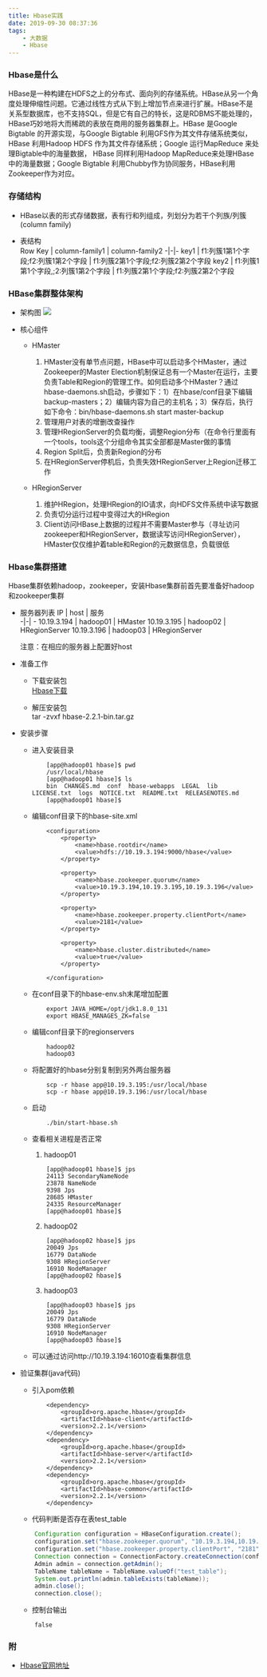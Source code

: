 ```yaml
---
title: Hbase实践
date: 2019-09-30 08:37:36
tags:
    - 大数据
    - Hbase
---
```


### Hbase是什么  
HBase是一种构建在HDFS之上的分布式、面向列的存储系统。HBase从另一个角度处理伸缩性问题。它通过线性方式从下到上增加节点来进行扩展。HBase不是关系型数据库，也不支持SQL，但是它有自己的特长，这是RDBMS不能处理的，HBase巧妙地将大而稀疏的表放在商用的服务器集群上。HBase 是Google Bigtable 的开源实现，与Google Bigtable 利用GFS作为其文件存储系统类似， HBase 利用Hadoop HDFS 作为其文件存储系统；Google 运行MapReduce 来处理Bigtable中的海量数据， HBase 同样利用Hadoop MapReduce来处理HBase中的海量数据；Google Bigtable 利用Chubby作为协同服务，HBase利用Zookeeper作为对应。  

### 存储结构  
+ HBase以表的形式存储数据，表有行和列组成，列划分为若干个列族/列簇(column family)

+ 表结构  
    Row Key | column-family1 | column-family2 
    -|-|-
    key1 | f1:列簇1第1个字段;f2:列簇1第2个字段 |  f1:列簇2第1个字段;f2:列簇2第2个字段 
    key2 | f1:列簇1第1个字段,;2:列簇1第2个字段 |  f1:列簇2第1个字段;f2:列簇2第2个字段
<!-- more -->

### HBase集群整体架构

+ 架构图
    ![](/images/e2ea998c0979d447310785c2b98f48b4.png)

+ 核心组件
    * HMaster  
        1. HMaster没有单节点问题，HBase中可以启动多个HMaster，通过Zookeeper的Master Election机制保证总有一个Master在运行，主要负责Table和Region的管理工作。如何启动多个HMaster？通过hbase-daemons.sh启动，步骤如下：1）在hbase/conf目录下编辑backup-masters；2）编辑内容为自己的主机名；3）保存后，执行如下命令：bin/hbase-daemons.sh start master-backup
        2. 管理用户对表的增删改查操作
        3. 管理HRegionServer的负载均衡，调整Region分布（在命令行里面有一个tools，tools这个分组命令其实全部都是Master做的事情
        4. Region Split后，负责新Region的分布
        5. 在HRegionServer停机后，负责失效HRegionServer上Region迁移工作        

    * HRegionServer
        1. 维护HRegion，处理HRegion的IO请求，向HDFS文件系统中读写数据
        2. 负责切分运行过程中变得过大的HRegion
        3. Client访问HBase上数据的过程并不需要Master参与（寻址访问zookeeper和HRegionServer，数据读写访问HRegionServer），HMaster仅仅维护着table和Region的元数据信息，负载很低    

### Hbase集群搭建
Hbase集群依赖hadoop，zookeeper，安装Hbase集群前首先要准备好hadoop和zookeeper集群

+ 服务器列表
    IP | host | 服务  
    -|-| -
    10.19.3.194 | hadoop01 | HMaster
    10.19.3.195 | hadoop02 | HRegionServer
    10.19.3.196 | hadoop03 | HRegionServer 

    注意：在相应的服务器上配置好host

+ 准备工作

    * 下载安装包  
        [Hbase下载](https://hbase.apache.org/downloads.html)

    * 解压安装包  
        tar -zvxf  hbase-2.2.1-bin.tar.gz 

+ 安装步骤

    * 进入安装目录
        ``` shell
            [app@hadoop01 hbase]$ pwd
            /usr/local/hbase
            [app@hadoop01 hbase]$ ls
            bin  CHANGES.md  conf  hbase-webapps  LEGAL  lib  LICENSE.txt  logs  NOTICE.txt  README.txt  RELEASENOTES.md
            [app@hadoop01 hbase]$ 
        ```        
    * 编辑conf目录下的hbase-site.xml
        ```
            <configuration>
                <property>
                    <name>hbase.rootdir</name>
                    <value>hdfs://10.19.3.194:9000/hbase</value>
                </property>

                <property>
                    <name>hbase.zookeeper.quorum</name>
                    <value>10.19.3.194,10.19.3.195,10.19.3.196</value>
                </property>

                <property>
                    <name>hbase.zookeeper.property.clientPort</name>
                    <value>2181</value>
                </property>

                <property>
                    <name>hbase.cluster.distributed</name>
                    <value>true</value>
                </property>

            </configuration>

        ```

    * 在conf目录下的hbase-env.sh末尾增加配置
        ```
            export JAVA_HOME=/opt/jdk1.8.0_131
            export HBASE_MANAGES_ZK=false
        ```
    
    * 编辑conf目录下的regionservers
        ```
            hadoop02
            hadoop03
        ```
    * 将配置好的hbase分别复制到另外两台服务器
        ```
            scp -r hbase app@10.19.3.195:/usr/local/hbase
            scp -r hbase app@10.19.3.196:/usr/local/hbase     
        ```
    * 启动
        ```
            ./bin/start-hbase.sh
        ```
    * 查看相关进程是否正常  
        
        1. hadoop01
        ``` shell
            [app@hadoop01 hbase]$ jps
            24113 SecondaryNameNode
            23878 NameNode
            9398 Jps
            28685 HMaster
            24335 ResourceManager
            [app@hadoop01 hbase]$ 
        ```
        2. hadoop02 
        ```
            [app@hadoop02 hbase]$ jps
            20049 Jps
            16779 DataNode
            9308 HRegionServer
            16910 NodeManager
            [app@hadoop02 hbase]$ 
        ```
        3. hadoop03
        ```
            [app@hadoop03 hbase]$ jps
            20049 Jps
            16779 DataNode
            9308 HRegionServer
            16910 NodeManager
            [app@hadoop03 hbase]$ 
        ```
    * 可以通过访问http://10.19.3.194:16010查看集群信息

+ 验证集群(java代码)

    * 引入pom依赖
        ```
            <dependency>
                <groupId>org.apache.hbase</groupId>
                <artifactId>hbase-client</artifactId>
                <version>2.2.1</version>
            </dependency>
            <dependency>
                <groupId>org.apache.hbase</groupId>
                <artifactId>hbase-server</artifactId>
                <version>2.2.1</version>
            </dependency>
            <dependency>
                <groupId>org.apache.hbase</groupId>
                <artifactId>hbase-common</artifactId>
                <version>2.2.1</version>
            </dependency>
        ```

    * 代码判断是否存在表test_table
    ``` java
        Configuration configuration = HBaseConfiguration.create();
        configuration.set("hbase.zookeeper.quorum", "10.19.3.194,10.19.3.195,10.19.3.196");
        configuration.set("hbase.zookeeper.property.clientPort", "2181");
        Connection connection = ConnectionFactory.createConnection(configuration);
        Admin admin = connection.getAdmin();
        TableName tableName = TableName.valueOf("test_table");
        System.out.println(admin.tableExists(tableName));
        admin.close();
        connection.close();
    ```

    * 控制台输出
    ```
        false
    ```

###  附      
    
+ [Hbase官网地址](https://hbase.apache.org/)       
